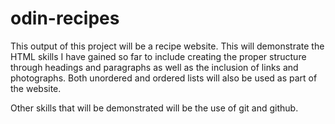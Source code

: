 # odin-recipes
This output of this project will be a recipe website. This will demonstrate the HTML skills I have gained so far to include creating the proper structure through headings and paragraphs as well as the inclusion of links and photographs. Both unordered and ordered lists will also be used as part of the website.

Other skills that will be demonstrated will be the use of git and github. 
